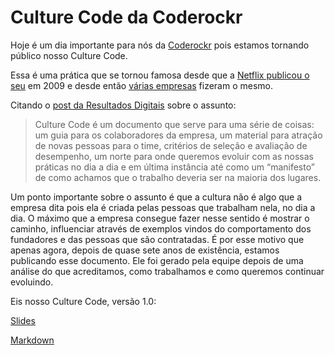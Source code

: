 # Culture Code da Coderockr

Hoje é um dia importante para nós da [Coderockr](http://coderockr.com) pois estamos tornando público nosso Culture Code. 

Essa é uma prática que se tornou famosa desde que a [Netflix publicou o seu](http://www.slideshare.net/reed2001/culture-1798664) em 2009 e desde então [várias empresas](https://blog.slideshare.net/2014/01/08/culturecode-what-makes-a-company-great) fizeram o mesmo.

Citando o [post da Resultados Digitais](http://resultadosdigitais.com.br/blog/culture-code-rd/) sobre o assunto: 

> Culture Code é um documento que serve para uma série de coisas: um guia para os colaboradores da empresa, um material para atração de novas pessoas para o time, critérios de seleção e avaliação de desempenho, um norte para onde queremos evoluir com as nossas práticas no dia a dia e em última instância até como um “manifesto” de como achamos que o trabalho deveria ser na maioria dos lugares.

Um ponto importante sobre o assunto é que a cultura não é algo que a empresa dita pois ela é criada pelas pessoas que trabalham nela, no dia a dia. O máximo que a empresa consegue fazer nesse sentido é mostrar o caminho, influenciar através de exemplos vindos do comportamento dos fundadores e das pessoas que são contratadas. É por esse motivo que apenas agora, depois de quase sete anos de existência, estamos publicando esse documento. Ele foi gerado pela equipe depois de uma análise do que acreditamos, como trabalhamos e como queremos continuar evoluindo. 

Eis nosso Culture Code, versão 1.0:

[Slides](https://speakerdeck.com/coderockr/culture-code-coderockr)

[Markdown](https://github.com/Coderockr/culture-code/blob/master/CultureCode.md)

